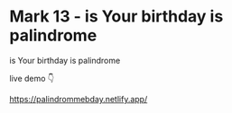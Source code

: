 # Mark 13 - is Your birthday is palindrome 
  is Your birthday is palindrome 
  
  live demo 👇
  
  
  https://palindrommebday.netlify.app/
